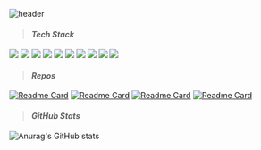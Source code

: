 
![header](https://capsule-render.vercel.app/api?type=waving&height=250&color=gradient&animation=fadeIn&fontColor=ffffff&fontAlign=20&fontAlignY=48&descAlign=20&descAlignY=60&text=Tim&fontSize=40&desc=Android%20Developer)
> #### *Tech Stack*   
<img src="https://img.shields.io/badge/-Kotlin-000000?style=flat&logo=Kotlin%logoColor=white"/> <img src="https://img.shields.io/badge/-Swift-FA7343?style=flat&logo=Swift&logoColor=white"/> <img src="https://img.shields.io/badge/-CocoaPods-EE3322?style=flat&logo=CocoaPods&logoColor=white"/> <img src="https://img.shields.io/badge/-ReactiveX-B7178C?style=flat&logo=ReactiveX&logoColor=white"/> <img src="https://img.shields.io/badge/-Java-007396?style=flat&logo=Java&logoColor=white"/> <img src="https://img.shields.io/badge/-Android-3DDC84?style=flat&logo=Android&logoColor=white"/> <img src="https://img.shields.io/badge/-HTML5-E34F26?style=flat&logo=HTML5&logoColor=white"/> <img src="https://img.shields.io/badge/-CSS3-1572B6?style=flat&logo=CSS3&logoColor=white"/> <img src="https://img.shields.io/badge/-JavaScript-F7DF1E?style=flat&logo=JavaScript&logoColor=white"/> <img src="https://img.shields.io/badge/-Spring-6DB33F?style=flat&logo=Spring&logoColor=white"/>        


     
     
> #### *Repos*
[![Readme Card](https://github-readme-stats.vercel.app/api/pin/?username=bsw112&description=true&theme=nord&hide_border=true&repo=memo-app)](https://github.com/bsw112/memo-app)
[![Readme Card](https://github-readme-stats.vercel.app/api/pin/?username=bsw112&description=true&theme=nord&hide_border=true&repo=FLO)](https://github.com/bsw112/FLO)
[![Readme Card](https://github-readme-stats.vercel.app/api/pin/?username=bsw112&description=true&theme=nord&hide_border=true&repo=modu_worldcup)](https://github.com/bsw112/modu_worldcup)
[![Readme Card](https://github-readme-stats.vercel.app/api/pin/?username=bsw112&description=true&theme=nord&hide_border=true&repo=vote-vote)](https://github.com/bsw112/vote-vote)       


> #### *GitHub Stats*
![Anurag's GitHub stats](https://github-readme-stats-one-bice.vercel.app/api?username=bsw112&show_icons=true&theme=material-palenight&count_private=true&hide_border=true&include_all_commits=true&role=OWNER,ORGANIZATION_MEMBER,COLLABORATOR&hide_title=true&hide=contribs)    
  
